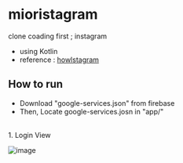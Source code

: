 # mioristagram
clone coading first ; instagram

- using Kotlin
- reference : [howlstagram](https://github.com/you6878/howlstagram)

## How to run
- Download "google-services.json" from firebase
- Then, Locate google-services.josn in "app/"

<br>
1. Login View

![image](https://user-images.githubusercontent.com/46439995/76343534-96ab7880-6343-11ea-9816-d362ccb716e1.png)
